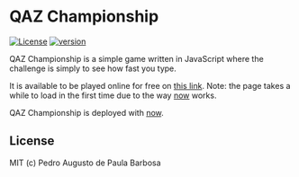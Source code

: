 # QAZ Championship

[![License][license-badge]][license-url]
[![version][version-badge]][version-url]

QAZ Championship is a simple game written in JavaScript where the challenge is simply to see how fast you type.

It is available to be played online for free on [this link][server-url]. Note: the page takes a while to load in the first time due to the way [now][now-url] works.

QAZ Championship is deployed with [now][now-url].

## License

MIT (c) Pedro Augusto de Paula Barbosa

[server-url]: https://qaz-championship-qrzzrpviqo.now.sh/
[license-badge]: https://badgen.net/github/license/papb/qaz-championship
[license-url]: LICENSE
[version-badge]: https://badgen.net/github/release/papb/qaz-championship
[version-url]: https://github.com/papb/qaz-championship/releases
[now-url]: https://zeit.co/now